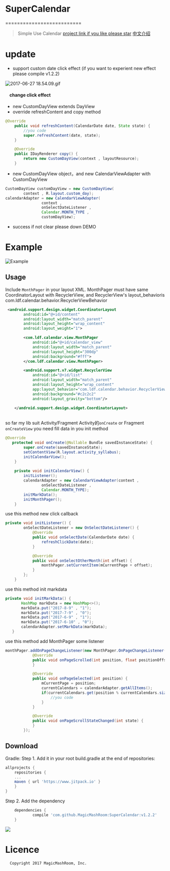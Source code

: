 # SuperCalendar
==========================
> Simple Use Calendar  [project link if you like please star](https://github.com/MagicMashRoom/SuperCalendar)
> [中文介绍](https://magicmashroom.github.io/blog/2017/06/27/SuperCalendar/)
> 
>
# update
* support custom date click effect (if you want to experient new effect please compile v1.2.2)

![2017-06-27 18.54.09.gif](http://upload-images.jianshu.io/upload_images/3874191-753a3d67e80b53f6.gif?imageMogr2/auto-orient/strip)

####      change click effect

* new CustomDayView extends DayView
* override refreshContent and copy method
```java
@Override
    public void refreshContent(CalendarDate date, State state) {
        //you code
        super.refreshContent(date, state);
    }

    @Override
    public IDayRenderer copy() {
        return new CustomDayView(context , layoutResource);
    }
```
* new CustomDayView object，and new CalendarViewAdapter with CustomDayView
```java
CustomDayView customDayView = new CustomDayView(
        context , R.layout.custom_day);
calendarAdapter = new CalendarViewAdapter(
                context ,
                onSelectDateListener ,
                Calendar.MONTH_TYPE ,
                customDayView);
```
* success if not clear please down DEMO
# Example 
![Example](http://upload-images.jianshu.io/upload_images/3874191-a39a2e71699836dd.gif?imageMogr2/auto-orient/strip)

Usage
-----

Include `MonthPager` in your layout XML.
MonthPager must have same CoordinatorLayout with RecyclerView, and RecyclerView's layout_behavioris com.ldf.calendar.behavior.RecyclerViewBehavior

```xml
 <android.support.design.widget.CoordinatorLayout
        android:id="@+id/content"
        android:layout_width="match_parent"
        android:layout_height="wrap_content"
        android:layout_weight="1">

        <com.ldf.calendar.view.MonthPager
            android:id="@+id/calendar_view"
            android:layout_width="match_parent"
            android:layout_height="300dp"
            android:background="#fff">
        </com.ldf.calendar.view.MonthPager>

        <android.support.v7.widget.RecyclerView
            android:id="@+id/list"
            android:layout_width="match_parent"
            android:layout_height="wrap_content"
            app:layout_behavior="com.ldf.calendar.behavior.RecyclerViewBehavior"
            android:background="#c2c2c2"
            android:layout_gravity="bottom"/>

    </android.support.design.widget.CoordinatorLayout>
    
```
so far my lib suit Activity/Fragment Activity的`onCreate`   or Fragment `onCreateView`  you need fill data in you init method 

```java
@Override
   protected void onCreate(@Nullable Bundle savedInstanceState) {
        super.onCreate(savedInstanceState);
        setContentView(R.layout.activity_syllabus);
        initCalendarView();
    }
    
    private void initCalendarView() {
        initListener();
        calendarAdapter = new CalendarViewAdapter(context ,
                onSelectDateListener ,
                Calendar.MONTH_TYPE);
        initMarkData();
        initMonthPager();
    } 
```

use this method new click callback
```java
private void initListener() {
        onSelectDateListener = new OnSelectDateListener() {
            @Override
            public void onSelectDate(CalendarDate date) {
                refreshClickDate(date);
            }

            @Override
            public void onSelectOtherMonth(int offset) {
                monthPager.setCurrentItem(mCurrentPage + offset);
            }
        };
    }
```
 
use this method init markdata
```java
private void initMarkData() {
       HashMap markData = new HashMap<>();
       markData.put("2017-8-9" , "1");
       markData.put("2017-7-9" , "0");
       markData.put("2017-6-9" , "1");
       markData.put("2017-6-10" , "0");
       calendarAdapter.setMarkData(markData);
   }
```
 use this method add MonthPager some listener
```java
monthPager.addOnPageChangeListener(new MonthPager.OnPageChangeListener() {
            @Override
            public void onPageScrolled(int position, float positionOffset, int positionOffsetPixels) {
            }

            @Override
            public void onPageSelected(int position) {
                mCurrentPage = position;
                currentCalendars = calendarAdapter.getAllItems();
                if(currentCalendars.get(position % currentCalendars.size()) instanceof Calendar){
                    //you code
                }
            }

            @Override
            public void onPageScrollStateChanged(int state) {
            }
        });
```
Download
--------
Gradle:
Step 1. Add it in your root build.gradle at the end of repositories:
```groovy
allprojects {
    repositories {
	...
	maven { url 'https://www.jitpack.io' }
    }
}
```
Step 2. Add the dependency

```groovy
	dependencies {
	        compile 'com.github.MagicMashRoom:SuperCalendar:v1.2.2'
	}

```
[![](https://www.jitpack.io/v/MagicMashRoom/SuperCalendar.svg)](https://www.jitpack.io/#MagicMashRoom/SuperCalendar)

# Licence

      Copyright 2017 MagicMashRoom, Inc.
